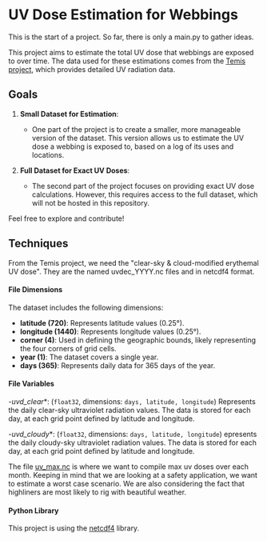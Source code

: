 # UV Dose Estimation for Webbings

This is the start of a project. So far, there is only a main.py to gather ideas.

This project aims to estimate the total UV dose that webbings are 
exposed to over time. The data used for these estimations comes from 
the [Temis project](https://www.temis.nl/uvradiation/UVarchive/uvncfiles.php), which provides detailed UV radiation data.

## Goals
1. **Small Dataset for Estimation**: 
   - One part of the project is to create a smaller, 
   more manageable version of the dataset. This version allows us to estimate the UV dose a webbing is exposed to, based on a log of its uses and locations.
   
2. **Full Dataset for Exact UV Doses**: 
   - The second part of the project focuses on providing exact UV dose calculations. However, this requires access to the full dataset, which will not be hosted in this repository.

Feel free to explore and contribute!

## Techniques
From the Temis project, we need the "clear-sky & cloud-modified erythemal UV dose". They are the named uvdec_YYYY.nc files and in netcdf4 format.

#### File Dimensions

The dataset includes the following dimensions:

- **latitude (720)**: Represents latitude values (0.25°).
- **longitude (1440)**: Represents longitude values (0.25°).
- **corner (4)**: Used in defining the geographic bounds, likely representing the four corners of grid cells.
- **year (1)**: The dataset covers a single year.
- **days (365)**: Represents daily data for 365 days of the year.

#### File Variables

-*uvd_clear**: (`float32`, dimensions: `days, latitude, longitude`) Represents the daily clear-sky ultraviolet radiation values. The data is stored for each day, at each grid point defined by latitude and longitude.

   
-*uvd_cloudy**: (`float32`, dimensions: `days, latitude, longitude`) epresents the daily cloudy-sky ultraviolet radiation values. The data is stored for each day, at each grid point defined by latitude and longitude.

The file [uv_max.nc](uv_max.nc) is where we want to compile max uv doses over each month. Keeping in mind that we are looking at a safety application, we want to estimate a worst case scenario.
We are also considering the fact that highliners are most likely to rig with beautiful weather.

#### Python Library

This project is using the [netcdf4](https://unidata.github.io/netcdf4-python/) library.